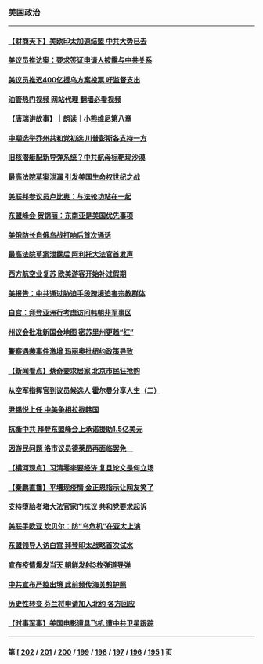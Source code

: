 ### 美国政治
---
#### [【财商天下】美欧印太加速结盟 中共大势已去](../../pages/ncid1078159/n13736239.md?05140845) 
#### [美议员推法案：要求签证申请人披露与中共关系](../../pages/ncid1078159/n13736223.md?05140845) 
#### [美议员推迟400亿援乌方案投票 吁监督支出](../../pages/ncid1078159/n13736205.md?05140845) 
#### [油管热门视频 网站代理 翻墙必看视频](http://209.222.30.114:81/youtube.html?05140845)
#### [【唐瑞讲故事】｜朗读｜小熊维尼第八章](../../pages/ncid1078159/n13736212.md?05140845) 
#### [中期选举乔州共和党初选 川普彭斯各支持一方](../../pages/ncid1078159/n13736039.md?05140845) 
#### [旧核潜艇配新导弹系统？中共航母标靶现沙漠](../../pages/ncid1078159/n13735969.md?05140845) 
#### [最高法院草案泄漏 引发美国生命权世纪之战](../../pages/ncid1078159/n13733287.md?05140845) 
#### [美联邦参议员卢比奥：与法轮功站在一起](../../pages/ncid1078159/n13735749.md?05140845) 
#### [东盟峰会 贺锦丽：东南亚是美国优先事项](../../pages/ncid1078159/n13735984.md?05140845) 
#### [美俄防长自俄乌战打响后首次通话](../../pages/ncid1078159/n13735971.md?05140845) 
#### [最高法院草案泄露后 阿利托大法官首发声](../../pages/ncid1078159/n13735429.md?05140845) 
#### [西方航空业复苏 欧美游客开始补过假期](../../pages/ncid1078159/n13735890.md?05140845) 
#### [美报告：中共通过胁迫手段跨境迫害宗教群体](../../pages/ncid1078159/n13735743.md?05140845) 
#### [白宫：拜登亚洲行考虑访问韩朝非军事区](../../pages/ncid1078159/n13735343.md?05140845) 
#### [州议会批准新国会地图 密苏里州更趋“红”](../../pages/ncid1078159/n13735047.md?05140845) 
#### [警察遇袭事件激增 玛丽奥批纽约政策导致](../../pages/ncid1078159/n13735150.md?05140845) 
#### [【新闻看点】蔡奇要求居家 北京市民狂抢购](../../pages/ncid1078159/n13734674.md?05140845) 
#### [从空军指挥官到议员候选人 霍尔曼分享人生（二）](../../pages/ncid1078159/n13735089.md?05140845) 
#### [尹锡悦上任 中美争相拉拢韩国](../../pages/ncid1078159/n13735045.md?05140845) 
#### [抗衡中共 拜登东盟峰会上承诺援助1.5亿美元](../../pages/ncid1078159/n13735000.md?05140845) 
#### [因游民问题 洛市议员德莱昂再面临罢免　](../../pages/ncid1078159/n13734988.md?05140845) 
#### [【横河观点】习清零李要经济 复旦论文是何立场](../../pages/ncid1078159/n13734952.md?05140845) 
#### [【秦鹏直播】平壤现疫情 金正恩指示让网友笑了](../../pages/ncid1078159/n13734948.md?05140845) 
#### [支持堕胎者堵大法官家门抗议 共和党要求起诉](../../pages/ncid1078159/n13734880.md?05140845) 
#### [美联手欧亚 坎贝尔：防“乌危机”在亚太上演](../../pages/ncid1078159/n13734715.md?05140845) 
#### [东盟领导人访白宫 拜登印太战略首次试水](../../pages/ncid1078159/n13734738.md?05140845) 
#### [宣布疫情爆发当天 朝鲜发射3枚弹道导弹](../../pages/ncid1078159/n13734727.md?05140845) 
#### [中共宣布严控出境 此前频传海关剪护照](../../pages/ncid1078159/n13734351.md?05140845) 
#### [历史性转变 芬兰将申请加入北约 各方回应](../../pages/ncid1078159/n13734455.md?05140845) 
#### [【时事军事】美国电影道具飞机 遭中共卫星跟踪](../../pages/ncid1078159/n13733841.md?05140845) 

---
#### 第 [ [202](./202.md?05140845) / [201](./201.md?05140845) / [200](./200.md?05140845) / [199](./199.md?05140845) / [198](./198.md?05140845) / [197](./197.md?05140845) / [196](./196.md?05140845) / [195](./195.md?05140845) ] 页
